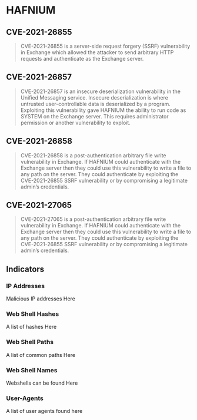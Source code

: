 # HAFNIUM

## CVE-2021-26855
> CVE-2021-26855 is a server-side request forgery (SSRF) vulnerability in Exchange which allowed the attacker to send arbitrary HTTP requests and authenticate as the Exchange server.

## CVE-2021-26857
> CVE-2021-26857 is an insecure deserialization vulnerability in the Unified Messaging service. Insecure deserialization is where untrusted user-controllable data is deserialized by a program. Exploiting this vulnerability gave HAFNIUM the ability to run code as SYSTEM on the Exchange server. This requires administrator permission or another vulnerability to exploit.

## CVE-2021-26858
> CVE-2021-26858 is a post-authentication arbitrary file write vulnerability in Exchange. If HAFNIUM could authenticate with the Exchange server then they could use this vulnerability to write a file to any path on the server. They could authenticate by exploiting the CVE-2021-26855 SSRF vulnerability or by compromising a legitimate admin’s credentials.

## CVE-2021-27065
> CVE-2021-27065 is a post-authentication arbitrary file write vulnerability in Exchange. If HAFNIUM could authenticate with the Exchange server then they could use this vulnerability to write a file to any path on the server. They could authenticate by exploiting the CVE-2021-26855 SSRF vulnerability or by compromising a legitimate admin’s credentials.


## Indicators

### IP Addresses
Malicious IP addresses Here

### Web Shell Hashes
A list of hashes Here

### Web Shell Paths
A list of common paths Here

### Web Shell Names
Webshells can be found Here

### User-Agents
A list of user agents found here